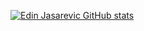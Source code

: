 [![Edin Jasarevic GitHub stats](https://github-readme-stats.vercel.app/api?username=jasarsoft&count_private=true&show_icons=true&theme=tokyonight&hide_title=true)
](https://github.com/jasarsoft/github-readme-stats)
